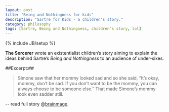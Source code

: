 ```yaml
---
layout: post
title: "Being and Nothingness for kids"
description: "Sartre for Kids - a children's story."
category: philosophy
tags: [Sartre, Being and Nothingness, children’s story, lol]
---
```

{% include JB/setup %}


**The Sorcerer** wrote an existentialist children’s story aiming to explain the ideas behind Sartre’s *Being and Nothingness* to an audience of under-sixes.

##Excerpt:##

>Simone saw that her mommy looked sad and so she said, “It’s okay, mommy, don’t be sad. If you don’t want to be the mommy, you can always choose to be someone else.” That made Simone’s mommy look even sadder still.


-- read full story @[brainmage](http://brainmage.co.uk/?page_id=415).

